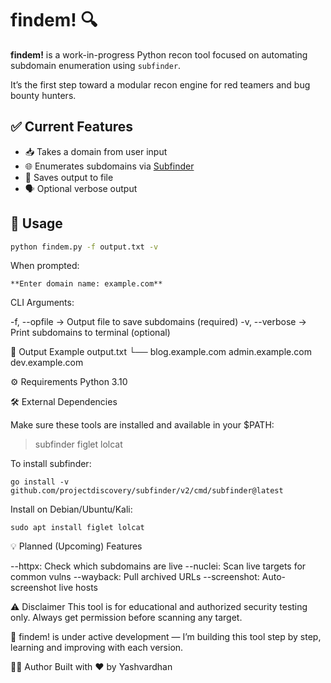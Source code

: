 # findem! 🔍

**findem!** is a work-in-progress Python recon tool focused on automating subdomain enumeration using `subfinder`.

It’s the first step toward a modular recon engine for red teamers and bug bounty hunters.

## ✅ Current Features

- 📥 Takes a domain from user input
- 🌐 Enumerates subdomains via [Subfinder](https://github.com/projectdiscovery/subfinder)
- 💾 Saves output to file
- 🗣️ Optional verbose output

## 🧪 Usage

```bash
python findem.py -f output.txt -v
```

When prompted:
```
**Enter domain name: example.com**
```

CLI Arguments:

-f, --opfile → Output file to save subdomains (required)
-v, --verbose → Print subdomains to terminal (optional)


📁 Output Example
output.txt
└── blog.example.com
    admin.example.com
    dev.example.com


⚙️ Requirements
Python 3.10 


🛠️ External Dependencies

Make sure these tools are installed and available in your $PATH:
> subfinder
> figlet
> lolcat

To install subfinder:
```
go install -v github.com/projectdiscovery/subfinder/v2/cmd/subfinder@latest
```
Install on Debian/Ubuntu/Kali:
```
sudo apt install figlet lolcat
```

💡 Planned (Upcoming) Features

--httpx: Check which subdomains are live
--nuclei: Scan live targets for common vulns
--wayback: Pull archived URLs
--screenshot: Auto-screenshot live hosts

⚠️ Disclaimer
This tool is for educational and authorized security testing only.
Always get permission before scanning any target.

🚧 findem! is under active development — I’m building this tool step by step, learning and improving with each version.

👨‍💻 Author
Built with ❤️ by Yashvardhan
